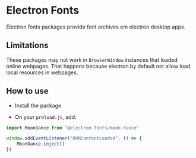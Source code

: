 # Electron Fonts

Electron fonts packages provide font archives em electron desktop apps.

## Limitations

These packages may not work in `BrowserWindow` instances that loaded online webpages. That happens because electron by default not allow load local resources in webpages.

## How to use

* Install the package

* On your `preload.js`, add:

```ts
import MoonDance from "@electron-fonts/moon-dance"

window.addEventListener("DOMContentLoaded", () => {
    MoonDance.inject()
})
```
